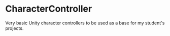 # CharacterController
Very basic Unity character controllers to be used as a base for my student's projects.

